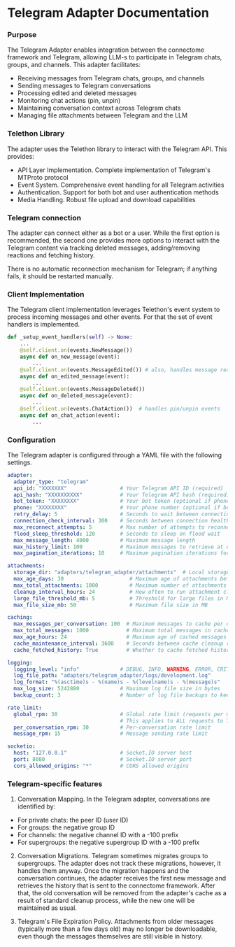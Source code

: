 # Telegram Adapter Documentation

### Purpose

The Telegram Adapter enables integration between the connectome framework and Telegram, allowing LLM-s to participate in Telegram chats, groups, and channels. This adapter facilitates:
* Receiving messages from Telegram chats, groups, and channels
* Sending messages to Telegram conversations
* Processing edited and deleted messages
* Monitoring chat actions (pin, unpin)
* Maintaining conversation context across Telegram chats
* Managing file attachments between Telegram and the LLM

### Telethon Library

The adapter uses the Telethon library to interact with the Telegram API. This provides:

* API Layer Implementation. Complete implementation of Telegram's MTProto protocol
* Event System. Comprehensive event handling for all Telegram activities
* Authentication. Support for both bot and user authentication methods
* Media Handling. Robust file upload and download capabilities

### Telegram connection

The adapter can connect either as a bot or a user. While the first option is recommended, the second one provides more options to interact with the Telegram content via tracking deleted messages, adding/removing reactions and fetching history.

There is no automatic reconnection mechanism for Telegram; if anything fails, it should be restarted manually.

### Client Implementation

The Telegram client implementation leverages Telethon's event system to process incoming messages and other events. For that the set of event handlers is implemented.
```python
def _setup_event_handlers(self) -> None:
    ...
    @self.client.on(events.NewMessage())
    async def on_new_message(event):
        ...
    @self.client.on(events.MessageEdited()) # also, handles message reactions
    async def on_edited_message(event):
        ...
    @self.client.on(events.MessageDeleted())
    async def on_deleted_message(event):
        ...
    @self.client.on(events.ChatAction())  # handles pin/unpin events
    async def on_chat_action(event):
        ...
```

### Configuration

The Telegram adapter is configured through a YAML file with the following settings.

```yaml
adapter:
  adapter_type: "telegram"
  api_id: "XXXXXXX"                 # Your Telegram API ID (required)
  api_hash: "XXXXXXXXXX"            # Your Telegram API hash (required)
  bot_token: "XXXXXXXX"             # Your bot token (optional if phone provided)
  phone: "XXXXXXXX"                 # Your phone number (optional if bot_token provided)
  retry_delay: 5                    # Seconds to wait between connection attempts
  connection_check_interval: 300    # Seconds between connection health checks
  max_reconnect_attempts: 5         # Max number of attempts to reconnect if connection lost
  flood_sleep_threshold: 120        # Seconds to sleep on flood wait
  max_message_length: 4000          # Maximum message length
  max_history_limit: 100            # Maximum messages to retrieve at once
  max_pagination_iterations: 10     # Maximum pagination iterations for history

attachments:
  storage_dir: "adapters/telegram_adapter/attachments"  # Local storage directory
  max_age_days: 30                     # Maximum age of attachments before cleanup
  max_total_attachments: 1000          # Maximum number of attachments to store
  cleanup_interval_hours: 24           # How often to run attachment cleanup
  large_file_threshold_mb: 5           # Threshold for large files in MB
  max_file_size_mb: 50                 # Maximum file size in MB

caching:
  max_messages_per_conversation: 100  # Maximum messages to cache per conversation
  max_total_messages: 1000            # Maximum total messages in cache
  max_age_hours: 24                   # Maximum age of cached messages
  cache_maintenance_interval: 3600    # Seconds between cache cleanup runs
  cache_fetched_history: True         # Whether to cache fetched history messages

logging:
  logging_level: "info"             # DEBUG, INFO, WARNING, ERROR, CRITICAL
  log_file_path: "adapters/telegram_adapter/logs/development.log"
  log_format: "%(asctime)s - %(name)s - %(levelname)s - %(message)s"
  max_log_size: 5242880             # Maximum log file size in bytes
  backup_count: 3                   # Number of log file backups to keep

rate_limit:
  global_rpm: 30                    # Global rate limit (requests per minute)
                                    # This applies to ALL requests to Telegram API
  per_conversation_rpm: 30          # Per-conversation rate limit
  message_rpm: 15                   # Message sending rate limit

socketio:
  host: "127.0.0.1"                 # Socket.IO server host
  port: 8080                        # Socket.IO server port
  cors_allowed_origins: "*"         # CORS allowed origins
```

### Telegram-specific features

1) Conversation Mapping. In the Telegram adapter, conversations are identified by:
* For private chats: the peer ID (user ID)
* For groups: the negative group ID
* For channels: the negative channel ID with a -100 prefix
* For supergroups: the negative supergroup ID with a -100 prefix

2) Conversation Migrations. Telegram sometimes migrates groups to supergroups. The adapter does not track these migrations, however, it handles them anyway. Once the migration happens and the conversation continues, the adapter receives the first new message and retrieves the history that is sent to the connectome framework. After that, the old conversation will be removed from the adapter's cache as a result of standard cleanup process, while the new one will be maintained as usual.

3) Telegram's File Expiration Policy. Attachments from older messages (typically more than a few days old) may no longer be downloadable, even though the messages themselves are still visible in history.
